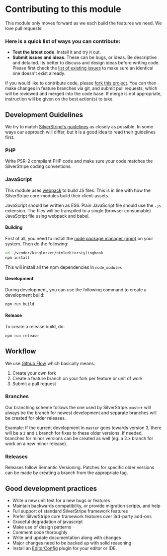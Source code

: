 # Contributing to this module

This module only moves forward as we each build the features we need. We love pull requests!

### Here is a quick list of ways you can contribute:

 * __Test the latest code__. Install it and try it out.
 * __Submit issues and ideas__. These can be bugs, or ideas. Be descriptive and detailed. Its better to discuss and design ideas before writing code. Please first check the [list of existing issues](https://github.com/kinglozzer/htmleditorstylinghook/issues) to make sure an identical one doesn't exist already.

If you would like to contribute code, please [fork this project](https://github.com/kinglozzer/htmleditorstylinghook). You
can then make changes in feature branches via git, and submit pull requests, which will be reviewed and merged into the
code base. If merge is not appropriate, instruction will be given on the best action(s) to take.

## Development Guidelines

We try to match [SilverStripe's guidelines](http://docs.silverstripe.org/en/contributing/)
as closely as possible. In some ways our approach will differ, but it is a good idea to read their guidelines first.

### PHP

Write PSR-2 compliant PHP code and make sure your code matches the SilverStripe coding conventions.

### JavaScript

This module uses [webpack](https://webpack.js.org/) to build JS files.
This is in line with how the SilverStripe core-modules build their client-assets.

JavaScript should be written as ES6.
Plain JavaScript file should use the `.js` extension.
The files will be transpiled to a single (browser consumable) JavaScript file using webpack and babel.

#### Building

First of all, you need to install the [node package manager (npm)](https://nodejs.org/en/) on your system.
Then do the following:

```bash
cd ./vendor/kinglozzer/htmleditorstylinghook
npm install
```

This will install all the npm dependencies in `node_modules`

#### Development

During development, you can use the following command to create a development build:

```bash
npm run build
```

#### Release

To create a release build, do:

```bash
npm run release
```

## Workflow

We use [Github Flow](https://guides.github.com/introduction/flow/) which basically means:

1. Create your own fork
2. Create a feature branch on your fork per feature or unit of work
3. Submit a pull request

### Branches

Our branching scheme follows the one used by SilverStripe. `master` will always be the branch for newest development and separate branches will be created for older releases.

Example: If the current development in `master` goes towards version 3, there will be a `2` and `1` branch for fixes to these older versions. If needed, branches for minor versions can be created as well (eg. a 2.x branch for work on a new minor release).

### Releases

Releases follow Semantic Versioning. Patches for specific older versions can be made by creating
a branch from the appropriate tag.

## Good development practices

* Write a new unit test for a new bugs or features
* Maintain backwards compatibility, or provide migration scripts, and help
* Full support of standard SilverStripe framework features
* Prefer SilverStripe core framework features over 3rd-party add-ons
* Graceful degradation of javascript
* Make use of design patterns
* Comment code thoroughly
* Write and update documentation along with changes
* Major changes need to be backed up with solid reasoning
* Install an [EditorConfig](http://editorconfig.org/#download) plugin for your editor or IDE.
